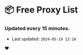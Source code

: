 # :package: Free Proxy List
### Updated every 15 minutes.

- Last updated: `2024-05-19 13:10`

:heart:

